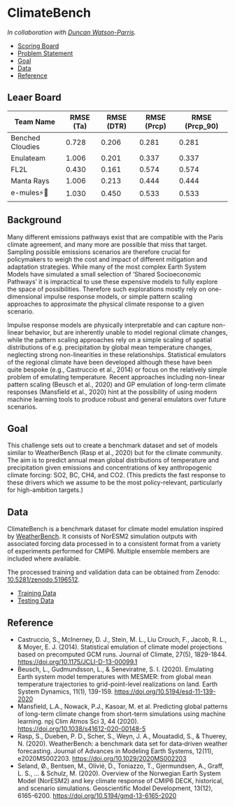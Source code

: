 # ClimateBench

*In collaboration with [Duncan Watson-Parris](https://duncanwp.github.io/).* 

- [Scoring Board](#Leader-Board)
- [Problem Statement](#Background)
- [Goal](#Goal)
- [Data](#Data)
- [Reference](#Reference)

## Leaer Board 

Team Name | RMSE (Ta) | RMSE (DTR) | RMSE (Prcp) | RMSE (Prcp_90) 
--------- | --------- | ---------- | ----------- | --------------
 Benched Cloudies | 0.728  | 0.206  | 0.281  | 0.281
 Enulateam | 1.006 | 0.201 | 0.337 | 0.337
 FL2L | 0.430 | 0.161 | 0.574 | 0.574
 Manta Rays | 1.006 | 0.213 | 0.444 | 0.444
 e-mules⚡🐴 | 1.030 | 0.450 | 0.533 | 0.533

## Background
Many different emissions pathways exist that are compatible with the Paris climate agreement, and many more are possible that miss that target. Sampling possible emissions scenarios are therefore crucial for policymakers to weigh the cost and impact of different mitigation and adaptation strategies. While many of the most complex Earth System Models have simulated a small selection of ‘Shared Socioeconomic Pathways’ it is impractical to use these expensive models to fully explore the space of possibilities. Therefore such explorations mostly rely on one-dimensional impulse response models, or simple pattern scaling approaches to approximate the physical climate response to a given scenario. 

Impulse response models are physically interpretable and can capture non-linear behavior, but are inherently unable to model regional climate changes, while the pattern scaling approaches rely on a simple scaling of spatial distributions of e.g. precipitation by global mean temperature changes, neglecting strong non-linearities in these relationships. Statistical emulators of the regional climate have been developed although these have been quite bespoke (e.g., Castruccio et al., 2014) or focus on the relatively simple problem of emulating temperature. Recent approaches including non-linear pattern scaling (Beusch et al., 2020) and GP emulation of long-term climate responses (Mansfield et al., 2020) hint at the possibility of using modern machine learning tools to produce robust and general emulators over future scenarios.


## Goal

This challenge sets out to create a benchmark dataset and set of models similar to WeatherBench (Rasp et al., 2020) but for the climate community. The aim is to predict annual mean global distributions of temperature and precipitation given emissions and concentrations of key anthropogenic climate forcing: SO2, BC, CH4, and CO2. (This predicts the fast response to these drivers which we assume to be the most policy-relevant, particularly for high-ambition targets.) 

## Data

ClimateBench is a benchmark dataset for climate model emulation inspired by [WeatherBench](https://github.com/pangeo-data/WeatherBench). It consists of NorESM2 simulation outputs with associated forcing data processed in to a consistent format from a variety of experiments performed for CMIP6. Multiple ensemble members are included where available.

The processed training and validation data can be obtained from Zenodo: [10.5281/zenodo.5196512](https://doi.org/10.5281/zenodo.5196512).

- [Training Data](https://doi.org/10.5281/zenodo.5465895)
- [Testing Data](https://drive.google.com/drive/u/2/folders/1VjoGpQjQxoruq5qCj90Txnz--ss5ulvg)

## Reference

- Castruccio, S., McInerney, D. J., Stein, M. L., Liu Crouch, F., Jacob, R. L., & Moyer, E. J. (2014). Statistical emulation of climate model projections based on precomputed GCM runs. Journal of Climate, 27(5), 1829-1844. https://doi.org/10.1175/JCLI-D-13-00099.1 
- Beusch, L., Gudmundsson, L., & Seneviratne, S. I. (2020). Emulating Earth system model temperatures with MESMER: from global mean temperature trajectories to grid-point-level realizations on land. Earth System Dynamics, 11(1), 139-159. https://doi.org/10.5194/esd-11-139-2020
- Mansfield, L.A., Nowack, P.J., Kasoar, M. et al. Predicting global patterns of long-term climate change from short-term simulations using machine learning. npj Clim Atmos Sci 3, 44 (2020). https://doi.org/10.1038/s41612-020-00148-5
- Rasp, S., Dueben, P. D., Scher, S., Weyn, J. A., Mouatadid, S., & Thuerey, N. (2020). WeatherBench: a benchmark data set for data‐driven weather forecasting. Journal of Advances in Modeling Earth Systems, 12(11), e2020MS002203. https://doi.org/10.1029/2020MS002203
- Seland, Ø., Bentsen, M., Olivié, D., Toniazzo, T., Gjermundsen, A., Graff, L. S., ... & Schulz, M. (2020). Overview of the Norwegian Earth System Model (NorESM2) and key climate response of CMIP6 DECK, historical, and scenario simulations. Geoscientific Model Development, 13(12), 6165-6200. https://doi.org/10.5194/gmd-13-6165-2020 


